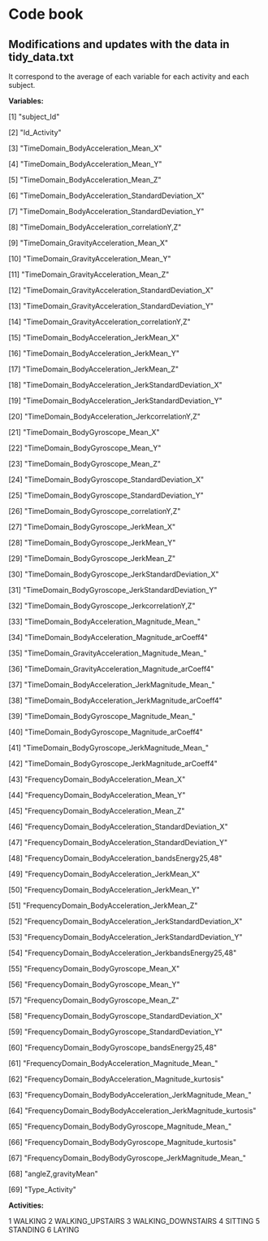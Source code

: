 # Code book 
## Modifications and updates with the data in tidy_data.txt

It correspond to the average of each variable for each activity and each subject.

**Variables:** 

[1] "subject_Id"

[2] "Id_Activity"                                                

[3] "TimeDomain_BodyAcceleration_Mean_X"                         

[4] "TimeDomain_BodyAcceleration_Mean_Y"                         

[5] "TimeDomain_BodyAcceleration_Mean_Z"                         

[6] "TimeDomain_BodyAcceleration_StandardDeviation_X"            

[7] "TimeDomain_BodyAcceleration_StandardDeviation_Y"            

[8] "TimeDomain_BodyAcceleration_correlationY,Z"                 

[9] "TimeDomain_GravityAcceleration_Mean_X"                      

[10] "TimeDomain_GravityAcceleration_Mean_Y"                      

[11] "TimeDomain_GravityAcceleration_Mean_Z"                      

[12] "TimeDomain_GravityAcceleration_StandardDeviation_X"         

[13] "TimeDomain_GravityAcceleration_StandardDeviation_Y"         

[14] "TimeDomain_GravityAcceleration_correlationY,Z"              

[15] "TimeDomain_BodyAcceleration_JerkMean_X"                     

[16] "TimeDomain_BodyAcceleration_JerkMean_Y"                     

[17] "TimeDomain_BodyAcceleration_JerkMean_Z"                     

[18] "TimeDomain_BodyAcceleration_JerkStandardDeviation_X"        

[19] "TimeDomain_BodyAcceleration_JerkStandardDeviation_Y"        

[20] "TimeDomain_BodyAcceleration_JerkcorrelationY,Z"             

[21] "TimeDomain_BodyGyroscope_Mean_X"                            

[22] "TimeDomain_BodyGyroscope_Mean_Y"                            

[23] "TimeDomain_BodyGyroscope_Mean_Z"                            

[24] "TimeDomain_BodyGyroscope_StandardDeviation_X"               

[25] "TimeDomain_BodyGyroscope_StandardDeviation_Y"               

[26] "TimeDomain_BodyGyroscope_correlationY,Z"                    

[27] "TimeDomain_BodyGyroscope_JerkMean_X"                        

[28] "TimeDomain_BodyGyroscope_JerkMean_Y"                        

[29] "TimeDomain_BodyGyroscope_JerkMean_Z"                        

[30] "TimeDomain_BodyGyroscope_JerkStandardDeviation_X"           

[31] "TimeDomain_BodyGyroscope_JerkStandardDeviation_Y"           

[32] "TimeDomain_BodyGyroscope_JerkcorrelationY,Z"                

[33] "TimeDomain_BodyAcceleration_Magnitude_Mean_"                

[34] "TimeDomain_BodyAcceleration_Magnitude_arCoeff4"             

[35] "TimeDomain_GravityAcceleration_Magnitude_Mean_"             

[36] "TimeDomain_GravityAcceleration_Magnitude_arCoeff4"          

[37] "TimeDomain_BodyAcceleration_JerkMagnitude_Mean_"            

[38] "TimeDomain_BodyAcceleration_JerkMagnitude_arCoeff4"         

[39] "TimeDomain_BodyGyroscope_Magnitude_Mean_"                   

[40] "TimeDomain_BodyGyroscope_Magnitude_arCoeff4"                

[41] "TimeDomain_BodyGyroscope_JerkMagnitude_Mean_"               

[42] "TimeDomain_BodyGyroscope_JerkMagnitude_arCoeff4"            

[43] "FrequencyDomain_BodyAcceleration_Mean_X"                    

[44] "FrequencyDomain_BodyAcceleration_Mean_Y"                    

[45] "FrequencyDomain_BodyAcceleration_Mean_Z"                    

[46] "FrequencyDomain_BodyAcceleration_StandardDeviation_X"       

[47] "FrequencyDomain_BodyAcceleration_StandardDeviation_Y"       

[48] "FrequencyDomain_BodyAcceleration_bandsEnergy25,48"          

[49] "FrequencyDomain_BodyAcceleration_JerkMean_X"                

[50] "FrequencyDomain_BodyAcceleration_JerkMean_Y"                

[51] "FrequencyDomain_BodyAcceleration_JerkMean_Z"                

[52] "FrequencyDomain_BodyAcceleration_JerkStandardDeviation_X"   

[53] "FrequencyDomain_BodyAcceleration_JerkStandardDeviation_Y"   

[54] "FrequencyDomain_BodyAcceleration_JerkbandsEnergy25,48"      

[55] "FrequencyDomain_BodyGyroscope_Mean_X"                       

[56] "FrequencyDomain_BodyGyroscope_Mean_Y"                       

[57] "FrequencyDomain_BodyGyroscope_Mean_Z"                       

[58] "FrequencyDomain_BodyGyroscope_StandardDeviation_X"          

[59] "FrequencyDomain_BodyGyroscope_StandardDeviation_Y"          

[60] "FrequencyDomain_BodyGyroscope_bandsEnergy25,48"             

[61] "FrequencyDomain_BodyAcceleration_Magnitude_Mean_"           

[62] "FrequencyDomain_BodyAcceleration_Magnitude_kurtosis"        

[63] "FrequencyDomain_BodyBodyAcceleration_JerkMagnitude_Mean_"   

[64] "FrequencyDomain_BodyBodyAcceleration_JerkMagnitude_kurtosis"

[65] "FrequencyDomain_BodyBodyGyroscope_Magnitude_Mean_"          

[66] "FrequencyDomain_BodyBodyGyroscope_Magnitude_kurtosis"       

[67] "FrequencyDomain_BodyBodyGyroscope_JerkMagnitude_Mean_"      

[68] "angleZ,gravityMean"                                         

[69] "Type_Activity"           

**Activities:**

1 WALKING
2 WALKING_UPSTAIRS
3 WALKING_DOWNSTAIRS
4 SITTING
5 STANDING
6 LAYING

